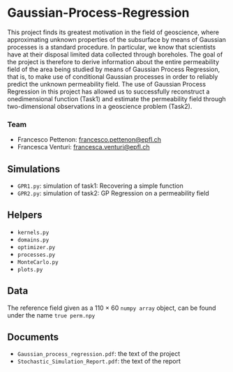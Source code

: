 # Gaussian-Process-Regression
This project finds its greatest motivation in the field of geoscience, where approximating unknown properties of the subsurface by means of Gaussian processes is a standard procedure. In particular, we know that scientists have at their disposal limited data collected through boreholes. The goal of the project is therefore to derive information about the entire permeability field of the area being studied by means of Gaussian Process Regression, that is, to make use of conditional Gaussian processes in order to reliably predict the unknown permeability field.
The use of Gaussian Process Regression in this project has allowed us to successfully reconstruct a onedimensional function (Task1) and estimate the permeability field through two-dimensional observations in a geoscience problem (Task2).

### Team
- Francesco Pettenon: francesco.pettenon@epfl.ch
- Francesca Venturi: francesca.venturi@epfl.ch

## Simulations
- `GPR1.py`: simulation of task1: Recovering a simple function
- `GPR2.py`: simulation of task2: GP Regression on a permeability field

## Helpers
- `kernels.py`
- `domains.py`
- `optimizer.py`
- `processes.py`
- `MonteCarlo.py`
- `plots.py`

## Data
The reference field given as a 110 × 60 `numpy array` object, can be found under the name `true perm.npy`

## Documents
- `Gaussian_process_regression.pdf`: the text of the project
- `Stochastic_Simulation_Report.pdf`: the text of the report
